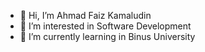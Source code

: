 - 👋 Hi, I’m Ahmad Faiz Kamaludin
- 👀 I’m interested in Software Development
- 🌱 I’m currently learning in Binus University

<!---
ahmadfaizk/ahmadfaizk is a ✨ special ✨ repository because its `README.md` (this file) appears on your GitHub profile.
You can click the Preview link to take a look at your changes.
--->
